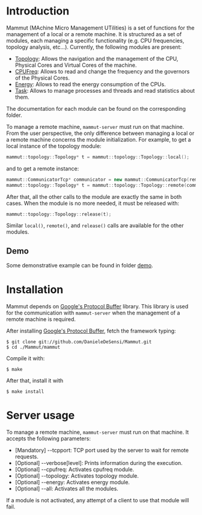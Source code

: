 Introduction
================================================================================================================
Mammut (MAchine Micro Management UTilities) is a set of functions for the management of a local or a remote
machine. It is structured as a set of modules, each managing a specific functionality (e.g. CPU frequencies,
topology analysis, etc...). 
Currently, the following modules are present:

+ [Topology](./mammut/topology): Allows the navigation and the management of the CPU, Physical Cores and Virtual Cores
  of the machine.
+ [CPUFreq](./mammut/cpufreq): Allows to read and change the frequency and the governors of the Physical Cores.
+ [Energy](./mammut/energy): Allows to read the energy consumption of the CPUs.
+ [Task](./mammut/task): Allows to manage processes and threads and read statistics about them.

The documentation for each module can be found on the corresponding folder.

To manage a remote machine, ```mammut-server``` must run on that machine. From the user perspective, the only 
difference between managing a local or a remote machine concerns the module initialization. For example,
to get a local instance of the topology module:

```C++
mammut::topology::Topology* t = mammut::topology::Topology::local();
```

and to get a remote instance:

```C++
mammut::CommunicatorTcp* communicator = new mammut::CommunicatorTcp(remoteMachineAddress, remoteMachinePort);
mammut::topology::Topology* t = mammut::topology::Topology::remote(communicator);
```

After that, all the other calls to the module are exactly the same in both cases.
When the module is no more needed, it must be released with:

```C++
mammut::topology::Topology::release(t);
```

Similar ```local()```, ```remote()```, and ```release()``` calls are available for the other modules.

Demo
----------------------------------------------------------------------------------------------------------------
Some demonstrative example can be found in folder [demo](./demo).

Installation
================================================================================================================
Mammut depends on [Google's Protocol Buffer](http://code.google.com/p/protobuf/) library. This library is
used for the communication with ```mammut-server``` when the management of a remote machine is required. 

After installing [Google's Protocol Buffer](http://code.google.com/p/protobuf/), fetch the framework typing:

```
$ git clone git://github.com/DanieleDeSensi/Mammut.git
$ cd ./Mammut/mammut
```

Compile it with:

```
$ make
```

After that, install it with

```
$ make install
```

Server usage
================================================================================================================
To manage a remote machine, ```mammut-server``` must run on that machine. It accepts the following parameters:

+ [Mandatory] --tcpport: TCP port used by the server to wait for remote requests.
+ [Optional] --verbose[level]: Prints information during the execution.
+ [Optional] --cpufreq: Activates cpufreq module.
+ [Optional] --topology: Activates topology module.
+ [Optional] --energy: Activates energy module.
+ [Optional] --all: Activates all the modules.

If a module is not activated, any attempt of a client to use that module will fail.

